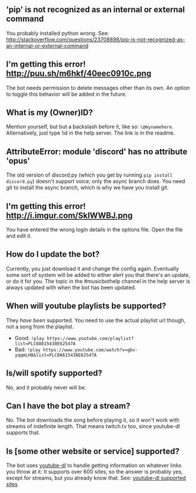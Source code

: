 ## 'pip' is not recognized as an internal or external command
You probably installed python wrong.  See: http://stackoverflow.com/questions/23708898/pip-is-not-recognized-as-an-internal-or-external-command

## I'm getting this error! http://puu.sh/m6hkf/40eec0910c.png
The bot needs permission to delete messages other than its own. An option to toggle this behavior will be added in the future.

## What is my (Owner)ID?
Mention yourself, but but a backslash before it, like so: `\@mynamehere`. Alternatively, just type !id in the help server.  The link is in the readme.

## AttributeError: module 'discord' has no attribute 'opus'
The old version of discord.py (which you get by running `pip install discord.py`) doesn't support voice; only the async branch does.  You need git to install the async branch, which is why we have you install git.

## I'm getting this error! http://i.imgur.com/SkIWWBJ.png
You have entered the wrong login details in the options file. Open the file and edit it.

## How do I update the bot?
Currently, you just download it and change the config again.  Eventually some sort of system will be added to either alert you that there's an update, or do it for you.  The topic in the #musicbothelp channel in the help server is always updated with when the bot has been updated.

## When will youtube playlists be supported?
They *have been* supported.  You need to use the actual playlist url though, not a song from the playlist.
- Good: `!play https://www.youtube.com/playlist?list=PLC0A615438E62547A`
- Bad: `!play https://www.youtube.com/watch?v=gbv-yqqmLH0&list=PLC0A615438E62547A`

## Is/will spotify supported?
No, and it probably never will be.

## Can I have the bot play a stream?
No.  The bot downloads the song before playing it, so it won't work with streams of indefinite length.  That means twitch.tv too, since youtube-dl supports that.

## Is [some other website or service] supported?
The bot uses [youtube-dl](https://github.com/rg3/youtube-dl) to handle getting information on whatever links you throw at it.  It supports over 600 sites, so the answer is probably yes, except for streams, but you already know that.  See: [youtube-dl supported sites](https://rg3.github.io/youtube-dl/supportedsites.html "Yes, it supports various porn sites, but you probably don't want to be banned from whatever server you try it on.")